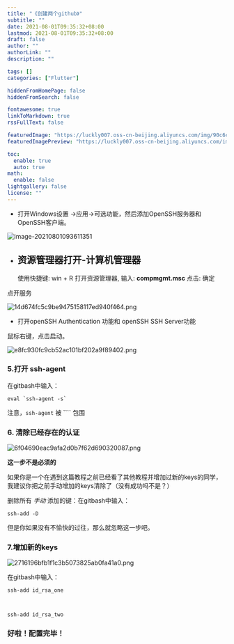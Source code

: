 ```yaml
---
title: "《创建两个github》"
subtitle: ""
date: 2021-08-01T09:35:32+08:00
lastmod: 2021-08-01T09:35:32+08:00
draft: false
author: ""
authorLink: ""
description: ""

tags: []
categories: ["Flutter"]

hiddenFromHomePage: false
hiddenFromSearch: false

fontawesome: true
linkToMarkdown: true
rssFullText: false

featuredImage: "https://luckly007.oss-cn-beijing.aliyuncs.com/img/90c6cc12-742e-4c9f-b318-b912f163b8d0.png"
featuredImagePreview: "https://luckly007.oss-cn-beijing.aliyuncs.com/img/90c6cc12-742e-4c9f-b318-b912f163b8d0.png"

toc:
  enable: true
  auto: true
math:
  enable: false
lightgallery: false
license: ""
---
```


<!--more-->



- 打开Windows设置 ->应用->可选功能，然后添加OpenSSH服务器和OpenSSH客户端。

![image-20210801093611351](https://luckly007.oss-cn-beijing.aliyuncs.com/img/image-20210801093611351.png)

- ## 资源管理器打开-计算机管理器

  使用快捷键: win + R 打开资源管理器, 输入: **compmgmt.msc** 点击: 确定



点开服务



![14d674fc5c9be9475158117ed940f464.png](https://img-blog.csdnimg.cn/img_convert/14d674fc5c9be9475158117ed940f464.png)

- 打开openSSH Authentication 功能和 openSSH SSH Server功能

鼠标右键，点击启动。



![e8fc930fc9cb52ac101bf202a9f89402.png](https://img-blog.csdnimg.cn/img_convert/e8fc930fc9cb52ac101bf202a9f89402.png)

### 5.打开 ssh-agent

在gitbash中输入：

```
eval `ssh-agent -s`
```

注意，`ssh-agent` 被 ```` 包围

### 6. 清除已经存在的认证



![6f04690eac9afa2d0b7f62d690320087.png](https://img-blog.csdnimg.cn/img_convert/6f04690eac9afa2d0b7f62d690320087.png)

**这一步不是必须的**

如果你是一个在遇到这篇教程之前已经看了其他教程并增加过新的keys的同学，我建议你把之前手动增加的keys清除了（没有成功吗不是？）

删除所有 *手动* 添加的键：在gitbash中输入：

```
ssh-add -D
```

但是你如果没有不愉快的过往，那么就忽略这一步吧。

### 7.增加新的keys



![2716196bfb1f1c3b5073825ab0fa41a0.png](https://img-blog.csdnimg.cn/img_convert/2716196bfb1f1c3b5073825ab0fa41a0.png)

在gitbash中输入：

```
ssh-add id_rsa_one



ssh-add id_rsa_two
```

### 好啦！配置完毕！